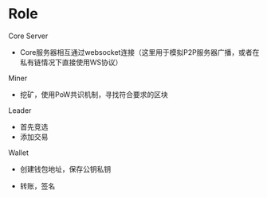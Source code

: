 
# Role

Core Server

- Core服务器相互通过websocket连接（这里用于模拟P2P服务器广播，或者在私有链情况下直接使用WS协议）


Miner

- 挖矿，使用PoW共识机制，寻找符合要求的区块

Leader

- 首先竞选
- 添加交易

Wallet

- 创建钱包地址，保存公钥私钥

- 转账，签名


